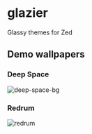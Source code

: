 # glazier

Glassy themes for Zed

## Demo wallpapers

### Deep Space

![deep-space-bg](https://www.shredded.space/content/images/2024/04/spacepool2a-1.png)

### Redrum

![redrum](https://www.shredded.space/content/images/size/w1600/2024/04/foo.png)
